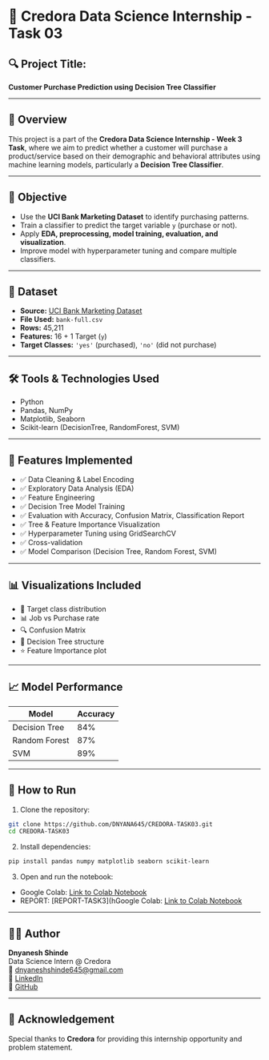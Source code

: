 
# 🎯 Credora Data Science Internship - Task 03

## 🔍 Project Title:
**Customer Purchase Prediction using Decision Tree Classifier**

---

## 📘 Overview

This project is a part of the **Credora Data Science Internship - Week 3 Task**, where we aim to predict whether a customer will purchase a product/service based on their demographic and behavioral attributes using machine learning models, particularly a **Decision Tree Classifier**.

---

## 🧠 Objective

- Use the **UCI Bank Marketing Dataset** to identify purchasing patterns.
- Train a classifier to predict the target variable `y` (purchase or not).
- Apply **EDA, preprocessing, model training, evaluation, and visualization**.
- Improve model with hyperparameter tuning and compare multiple classifiers.

---

## 📁 Dataset

- **Source:** [UCI Bank Marketing Dataset](https://archive.ics.uci.edu/dataset/222/bank+marketing)
- **File Used:** `bank-full.csv`
- **Rows:** 45,211
- **Features:** 16 + 1 Target (`y`)
- **Target Classes:** `'yes'` (purchased), `'no'` (did not purchase)

---

## 🛠️ Tools & Technologies Used

- Python
- Pandas, NumPy
- Matplotlib, Seaborn
- Scikit-learn (DecisionTree, RandomForest, SVM)

---

## 🚀 Features Implemented

- ✅ Data Cleaning & Label Encoding
- ✅ Exploratory Data Analysis (EDA)
- ✅ Feature Engineering
- ✅ Decision Tree Model Training
- ✅ Evaluation with Accuracy, Confusion Matrix, Classification Report
- ✅ Tree & Feature Importance Visualization
- ✅ Hyperparameter Tuning using GridSearchCV
- ✅ Cross-validation
- ✅ Model Comparison (Decision Tree, Random Forest, SVM)

---

## 📊 Visualizations Included

- 🎯 Target class distribution
- 📊 Job vs Purchase rate
- 🔍 Confusion Matrix
- 🌳 Decision Tree structure
- ⭐ Feature Importance plot

---

## 📈 Model Performance

| Model           | Accuracy |
|----------------|----------|
| Decision Tree  | 84%      |
| Random Forest  | 87%      |
| SVM            | 89%      |


---

## 🧪 How to Run

1. Clone the repository:
```bash
git clone https://github.com/DNYANA645/CREDORA-TASK03.git
cd CREDORA-TASK03
```

2. Install dependencies:
```bash
pip install pandas numpy matplotlib seaborn scikit-learn
```

3. Open and run the notebook:
- Google Colab: [Link to Colab Notebook](https://colab.research.google.com/drive/1u1B7n5iUt1ttBzL_EC0X-O53SPMez8V9#scrollTo=7MPGkrT9jG4-)
- REPORT: [REPORT-TASK3](hGoogle Colab: [Link to Colab Notebook](https://colab.research.google.com/drive/1u1B7n5iUt1ttBzL_EC0X-O53SPMez8V9#scrollTo=7MPGkrT9jG4-)

---

## 🧑‍💻 Author

**Dnyanesh Shinde**  
Data Science Intern @ Credora  
📧 dnyaneshshinde645@gmail.com  
🔗 [LinkedIn](https://linkedin.com/in/dnyanesh-shinde-622706310)  
🐙 [GitHub](https://github.com/DNYANA645)

---

## 📢 Acknowledgement

Special thanks to **Credora** for providing this internship opportunity and problem statement.

